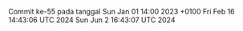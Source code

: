 Commit ke-55 pada tanggal Sun Jan 01 14:00 2023 +0100
Fri Feb 16 14:43:06 UTC 2024
Sun Jun  2 16:43:07 UTC 2024
